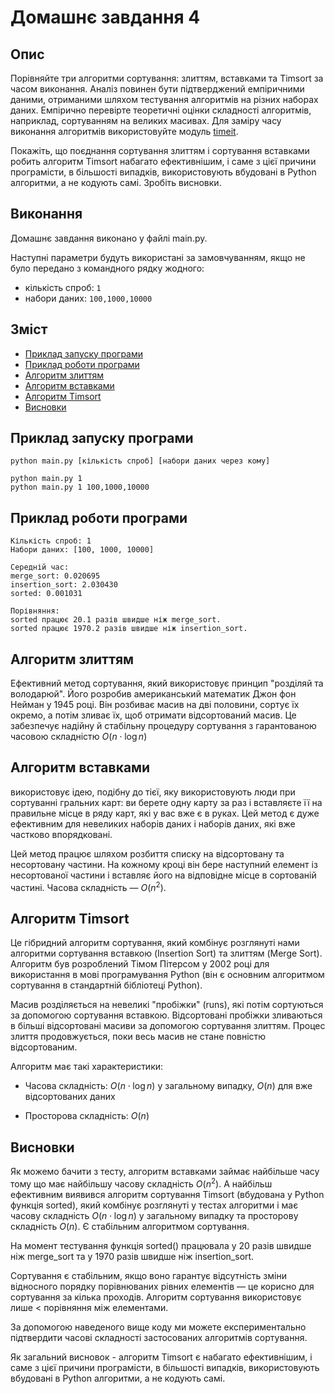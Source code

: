 # Домашнє завдання 4

## Опис

Порівняйте три алгоритми сортування: злиттям, вставками та Timsort за часом виконання. Аналіз повинен бути підтверджений емпіричними даними, отриманими шляхом тестування алгоритмів на різних наборах даних. Емпірично перевірте теоретичні оцінки складності алгоритмів, наприклад, сортуванням на великих масивах. Для заміру часу виконання алгоритмів використовуйте модуль [timeit](https://docs.python.org/uk/3/library/timeit.html).

Покажіть, що поєднання сортування злиттям і сортування вставками робить алгоритм Timsort набагато ефективнішим, і саме з цієї причини програмісти, в більшості випадків, використовують вбудовані в Python алгоритми, а не кодують самі. Зробіть висновки.

## Виконання

Домашнє завдання виконано у файлі main.py.

Наступні параметри будуть використані за замовчуванням, якщо не було передано з командного рядку жодного:

-   кількість спроб: `1`
-   набори даних: `100,1000,10000`

## Зміст

-   [Приклад запуску програми](#приклад-запуску-програми)
-   [Приклад роботи програми](#приклад-роботи-програми)
-   [Алгоритм злиттям](#алгоритм-злиттям)
-   [Алгоритм вставками](#алгоритм-вставками)
-   [Алгоритм Timsort](#алгоритм-timsort)
-   [Висновки](#висновки)

## Приклад запуску програми

```
python main.py [кількість спроб] [набори даних через кому]
```

```
python main.py 1
python main.py 1 100,1000,10000
```

## Приклад роботи програми

```
Кількість спроб: 1
Набори даних: [100, 1000, 10000]

Середній час:
merge_sort: 0.020695
insertion_sort: 2.030430
sorted: 0.001031

Порівняння:
sorted працює 20.1 разів швидше ніж merge_sort.
sorted працює 1970.2 разів швидше ніж insertion_sort.
```

## Алгоритм злиттям

Ефективний метод сортування, який використовує принцип "розділяй та володарюй". Його розробив американський математик Джон фон Нейман у 1945 році. Він розбиває масив на дві половини, сортує їх окремо, а потім зливає їх, щоб отримати відсортований масив. Це забезпечує надійну й стабільну процедуру сортування з гарантованою часовою складністю $O(n \cdot  \log n)$

## Алгоритм вставками

використовує ідею, подібну до тієї, яку використовують люди при сортуванні гральних карт: ви берете одну карту за раз і вставляєте її на правильне місце в ряду карт, які у вас вже є в руках. Цей метод є дуже ефективним для невеликих наборів даних і наборів даних, які вже частково впорядковані.

Цей метод працює шляхом розбиття списку на відсортовану та несортовану частини. На кожному кроці він бере наступний елемент із несортованої частини і вставляє його на відповідне місце в сортованій частині. Часова складність — $O(n^2)$.

## Алгоритм Timsort

Це гібридний алгоритм сортування, який комбінує розглянуті нами алгоритми сортування вставкою (Insertion Sort) та злиттям (Merge Sort). Алгоритм був розроблений Тімом Пітерсом у 2002 році для використання в мові програмування Python (він є основним алгоритмом сортування в стандартній бібліотеці Python).

Масив розділяється на невеликі "пробіжки" (runs), які потім сортуються за допомогою сортування вставкою. Відсортовані пробіжки зливаються в більші відсортовані масиви за допомогою сортування злиттям. Процес злиття продовжується, поки весь масив не стане повністю відсортованим.

Алгоритм має такі характеристики:

-   Часова складність: $O(n \cdot  \log n)$ у загальному випадку, $O(n)$ для вже відсортованих даних

-   Просторова складність: $O(n)$

## Висновки

Як можемо бачити з тесту, алгоритм вставками займає найбільше часу тому що має найбільшу часову складність $O(n^2)$. А найбільш ефективним виявився алгоритм сортування Timsort (вбудована у Python функція sorted), який комбінує розглянуті у тестах алгоритми і має часову складність $O(n \cdot  \log n)$ у загальному випадку та просторову складність $O(n)$. Є стабільним алгоритмом сортування.

На момент тестування функція sorted() працювала у 20 разів швидше ніж merge_sort та у 1970 разів швидше ніж insertion_sort.

Сортування є стабільним, якщо воно гарантує відсутність зміни відносного порядку порівнюваних рівних елементів — це корисно для сортування за кілька проходів. Алгоритм сортування використовує лише < порівняння між елементами.

За допомогою наведеного вище коду ми можете експериментально підтвердити часові складності застосованих алгоритмів сортування.

Як загальний висновок - алгоритм Timsort є набагато ефективнішим, і саме з цієї причини програмісти, в більшості випадків, використовують вбудовані в Python алгоритми, а не кодують самі.
